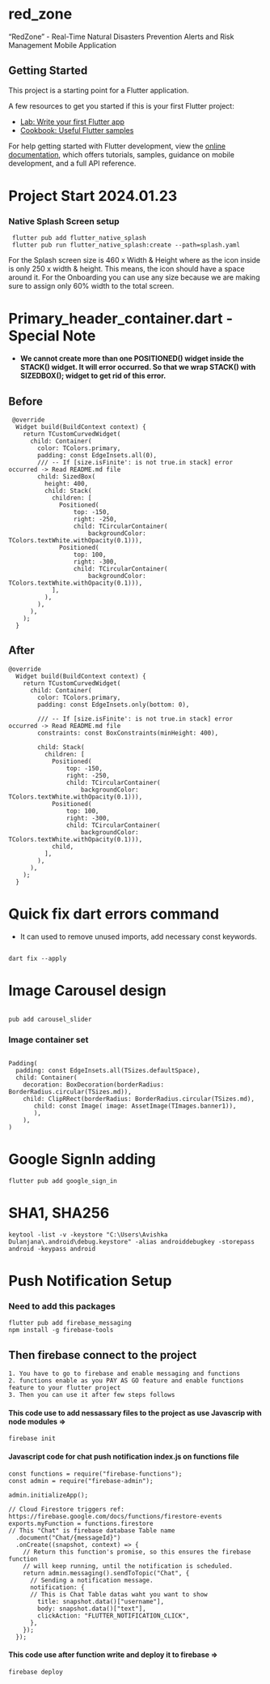 # red_zone

“RedZone” - Real-Time Natural Disasters Prevention Alerts and Risk Management Mobile Application

## Getting Started

This project is a starting point for a Flutter application.

A few resources to get you started if this is your first Flutter project:

- [Lab: Write your first Flutter app](https://docs.flutter.dev/get-started/codelab)
- [Cookbook: Useful Flutter samples](https://docs.flutter.dev/cookbook)

For help getting started with Flutter development, view the
[online documentation](https://docs.flutter.dev/), which offers tutorials,
samples, guidance on mobile development, and a full API reference.

# Project Start 2024.01.23

### Native Splash Screen setup

```agsl
 flutter pub add flutter_native_splash
 flutter pub run flutter_native_splash:create --path=splash.yaml
```

For the Splash screen size is 460 x Width & Height where as the icon inside is only 250 x width & height. This means, the icon should have a space around it. For the Onboarding you can use any size because we are making sure to assign only 60% width to the total screen.

# Primary_header_container.dart - Special Note

- <b>We cannot create more than one POSITIONED() widget inside the STACK() widget. It will error occurred. So that we wrap STACK() with SIZEDBOX(); widget to get rid of this error.</b>

## Before

```agsl
 @override
  Widget build(BuildContext context) {
    return TCustomCurvedWidget(
      child: Container(
        color: TColors.primary,
        padding: const EdgeInsets.all(0),
        /// -- If [size.isFinite': is not true.in stack] error occurred -> Read README.md file
        child: SizedBox(
          height: 400,
          child: Stack(
            children: [
              Positioned(
                  top: -150,
                  right: -250,
                  child: TCircularContainer(
                      backgroundColor: TColors.textWhite.withOpacity(0.1))),
              Positioned(
                  top: 100,
                  right: -300,
                  child: TCircularContainer(
                      backgroundColor: TColors.textWhite.withOpacity(0.1))),
            ],
          ),
        ),
      ),
    );
  }
```

## After

```agsl
@override
  Widget build(BuildContext context) {
    return TCustomCurvedWidget(
      child: Container(
        color: TColors.primary,
        padding: const EdgeInsets.only(bottom: 0),

        /// -- If [size.isFinite': is not true.in stack] error occurred -> Read README.md file
        constraints: const BoxConstraints(minHeight: 400),
        
        child: Stack(
          children: [
            Positioned(
                top: -150,
                right: -250,
                child: TCircularContainer(
                    backgroundColor: TColors.textWhite.withOpacity(0.1))),
            Positioned(
                top: 100,
                right: -300,
                child: TCircularContainer(
                    backgroundColor: TColors.textWhite.withOpacity(0.1))),
            child,
          ],
        ),
      ),
    );
  }
```

# Quick fix dart errors command

- It can used to remove unused imports, add necessary const keywords.

```agsl

dart fix --apply

```

# Image Carousel design

```agsl

pub add carousel_slider

```
### Image container set
```agsl

Padding(
  padding: const EdgeInsets.all(TSizes.defaultSpace),
  child: Container(
    decoration: BoxDecoration(borderRadius: BorderRadius.circular(TSizes.md)),
    child: ClipRRect(borderRadius: BorderRadius.circular(TSizes.md),
       child: const Image( image: AssetImage(TImages.banner1)),
       ),
    ),
)
```

# Google SignIn adding

```agsl
flutter pub add google_sign_in   
```

# SHA1, SHA256

```agsl
keytool -list -v -keystore "C:\Users\Avishka Dulanjana\.android\debug.keystore" -alias androiddebugkey -storepass android -keypass android
```

# Push Notification Setup

### Need to add this packages

```agsl
flutter pub add firebase_messaging
npm install -g firebase-tools
```

## Then firebase connect to the project

```agsl
1. You have to go to firebase and enable messaging and functions
2. functions enable as you PAY AS GO feature and enable functions feature to your flutter project
3. Then you can use it after few steps follows
```

#### This code use to add nessassary files to the project as use Javascrip with node modules =>

```agsl
firebase init  
```
#### Javascript code for chat push notification index.js on functions file
```agsl
const functions = require("firebase-functions");
const admin = require("firebase-admin");

admin.initializeApp();

// Cloud Firestore triggers ref: https://firebase.google.com/docs/functions/firestore-events
exports.myFunction = functions.firestore
// This "Chat" is firebase database Table name
  .document("Chat/{messageId}")
  .onCreate((snapshot, context) => {
    // Return this function's promise, so this ensures the firebase function
    // will keep running, until the notification is scheduled.
    return admin.messaging().sendToTopic("Chat", {
      // Sending a notification message.
      notification: {
      // This is Chat Table datas waht you want to show
        title: snapshot.data()["username"],
        body: snapshot.data()["text"],
        clickAction: "FLUTTER_NOTIFICATION_CLICK",
      },
    });
  });

```
#### This code use after function write and deploy it to firebase =>

```agsl
firebase deploy 
```